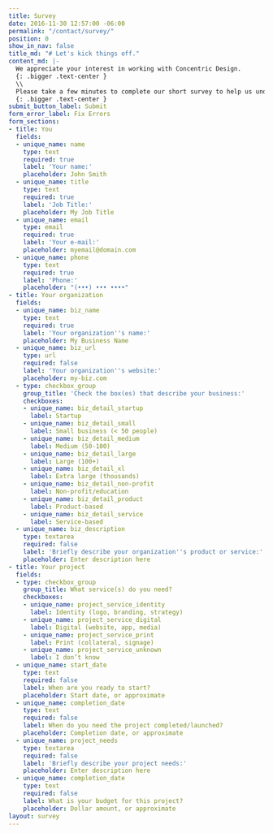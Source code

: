 ```yaml
---
title: Survey
date: 2016-11-30 12:57:00 -06:00
permalink: "/contact/survey/"
position: 0
show_in_nav: false
title_md: "# Let's kick things off."
content_md: |-
  We appreciate your interest in working with Concentric Design.
  {: .bigger .text-center }
  \\
  Please take a few minutes to complete our short survey to help us understand what you'd like to accomplish together.
  {: .bigger .text-center }
submit_button_label: Submit
form_error_label: Fix Errors
form_sections:
- title: You
  fields:
  - unique_name: name
    type: text
    required: true
    label: 'Your name:'
    placeholder: John Smith
  - unique_name: title
    type: text
    required: true
    label: 'Job Title:'
    placeholder: My Job Title
  - unique_name: email
    type: email
    required: true
    label: 'Your e-mail:'
    placeholder: myemail@domain.com
  - unique_name: phone
    type: text
    required: true
    label: 'Phone:'
    placeholder: "(•••) ••• ••••"
- title: Your organization
  fields:
  - unique_name: biz_name
    type: text
    required: true
    label: 'Your organization''s name:'
    placeholder: My Business Name
  - unique_name: biz_url
    type: url
    required: false
    label: 'Your organization''s website:'
    placeholder: my-biz.com
  - type: checkbox_group
    group_title: 'Check the box(es) that describe your business:'
    checkboxes:
    - unique_name: biz_detail_startup
      label: Startup
    - unique_name: biz_detail_small
      label: Small business (< 50 people)
    - unique_name: biz_detail_medium
      label: Medium (50-100)
    - unique_name: biz_detail_large
      label: Large (100+)
    - unique_name: biz_detail_xl
      label: Extra large (thousands)
    - unique_name: biz_detail_non-profit
      label: Non-profit/education
    - unique_name: biz_detail_product
      label: Product-based
    - unique_name: biz_detail_service
      label: Service-based
  - unique_name: biz_description
    type: textarea
    required: false
    label: 'Briefly describe your organization''s product or service:'
    placeholder: Enter description here
- title: Your project
  fields:
  - type: checkbox_group
    group_title: What service(s) do you need?
    checkboxes:
    - unique_name: project_service_identity
      label: Identity (logo, branding, strategy)
    - unique_name: project_service_digital
      label: Digital (website, app, media)
    - unique_name: project_service_print
      label: Print (collateral, signage)
    - unique_name: project_service_unknown
      label: I don’t know
  - unique_name: start_date
    type: text
    required: false
    label: When are you ready to start?
    placeholder: Start date, or approximate
  - unique_name: completion_date
    type: text
    required: false
    label: When do you need the project completed/launched?
    placeholder: Completion date, or approximate
  - unique_name: project_needs
    type: textarea
    required: false
    label: 'Briefly describe your project needs:'
    placeholder: Enter description here
  - unique_name: completion_date
    type: text
    required: false
    label: What is your budget for this project?
    placeholder: Dollar amount, or approximate
layout: survey
---
```


